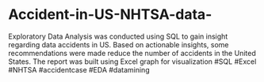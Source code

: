 # Accident-in-US-NHTSA-data-
Exploratory Data Analysis was conducted using SQL to gain insight regarding data accidents in US. Based on actionable insights, some recommendations were made reduce the number of accidents in the United States. The report was built using Excel graph for visualization #SQL #Excel #NHTSA #accidentcase #EDA #datamining
